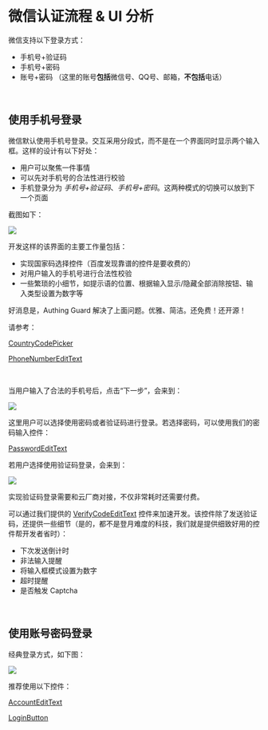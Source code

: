 # 微信认证流程 & UI 分析

微信支持以下登录方式：

* 手机号+验证码
* 手机号+密码
* 账号+密码 （这里的账号**包括**微信号、QQ号、邮箱，**不包括**电话）

<br>

## 使用手机号登录

微信默认使用手机号登录。交互采用分段式，而不是在一个界面同时显示两个输入框。这样的设计有以下好处：
* 用户可以聚焦一件事情
* 可以先对手机号的合法性进行校验
* 手机登录分为 *手机号+验证码*、*手机号+密码*。这两种模式的切换可以放到下一个页面

截图如下：

![](./images/wechat/1.jpeg)

开发这样的该界面的主要工作量包括：
* 实现国家码选择控件（百度发现靠谱的控件是要收费的）
* 对用户输入的手机号进行合法性校验
* 一些繁琐的小细节，如提示语的位置、根据输入显示/隐藏全部消除按钮、输入类型设置为数字等

好消息是，Authing Guard 解决了上面问题。优雅、简洁。还免费！还开源！

请参考：

[CountryCodePicker](./hc_country_code_picker.md)

[PhoneNumberEditText](./hc_phone_number_edit_text.md)

<br>

当用户输入了合法的手机号后，点击“下一步”，会来到：

![](./images/wechat/2.jpeg)

这里用户可以选择使用密码或者验证码进行登录。若选择密码，可以使用我们的密码输入控件：

[PasswordEditText](./hc_password_edit_text.md)

若用户选择使用验证码登录，会来到：

![](./images/wechat/3.jpeg)

实现验证码登录需要和云厂商对接，不仅非常耗时还需要付费。

可以通过我们提供的 [VerifyCodeEditText](./hc_verify_code_edit_text.md) 控件来加速开发。该控件除了发送验证码，还提供一些细节（是的，都不是登月难度的科技，我们就是提供细致好用的控件帮开发者省时）：

* 下次发送倒计时
* 非法输入提醒
* 将输入框模式设置为数字
* 超时提醒
* 是否触发 Captcha

<br>

## 使用账号密码登录

经典登录方式，如下图：

![](./images/wechat/4.jpeg)

推荐使用以下控件：

[AccountEditText](./hc_account_edit_text.md)

[LoginButton](./hc_login_button.md)